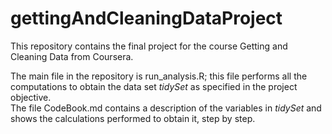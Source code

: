 gettingAndCleaningDataProject
=============================

This repository contains the final project for the course Getting and Cleaning Data from Coursera.

The main file in the repository is run_analysis.R; this file performs all the computations to obtain the data set *tidySet* as specified in the project objective.  
The file CodeBook.md contains a description of the variables in *tidySet* and shows the calculations performed to obtain it, step by step.
